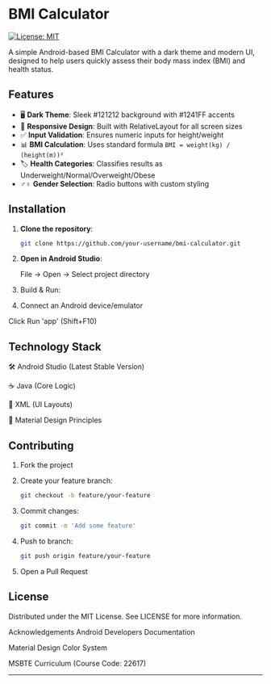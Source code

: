 # BMI Calculator

[![License: MIT](https://img.shields.io/badge/License-MIT-blue.svg)](https://opensource.org/licenses/MIT)

A simple Android-based BMI Calculator with a dark theme and modern UI, designed to help users quickly assess their body mass index (BMI) and health status.



## Features
- 🖥️ **Dark Theme**: Sleek #121212 background with #1241FF accents
- 📱 **Responsive Design**: Built with RelativeLayout for all screen sizes
- ✅ **Input Validation**: Ensures numeric inputs for height/weight
- 📊 **BMI Calculation**: Uses standard formula `BMI = weight(kg) / (height(m))²`
- 🏷️ **Health Categories**: Classifies results as Underweight/Normal/Overweight/Obese
- ♂️♀️ **Gender Selection**: Radio buttons with custom styling

## Installation
1. **Clone the repository**:
   ```bash
   git clone https://github.com/your-username/bmi-calculator.git

2. **Open in Android Studio**:

    File → Open → Select project directory

3. Build & Run:

4. Connect an Android device/emulator

Click Run 'app' (Shift+F10)


## Technology Stack
🛠️ Android Studio (Latest Stable Version)

☕ Java (Core Logic)

📄 XML (UI Layouts)

🎨 Material Design Principles

## Contributing

1. Fork the project

2. Create your feature branch:
    
    ```bash
    git checkout -b feature/your-feature

3. Commit changes:

    ```bash
    git commit -m 'Add some feature'

4. Push to branch:

    ```bash
    git push origin feature/your-feature

5. Open a Pull Request

## License
Distributed under the MIT License. See LICENSE for more information.

Acknowledgements
Android Developers Documentation

Material Design Color System

MSBTE Curriculum (Course Code: 22617)


---
